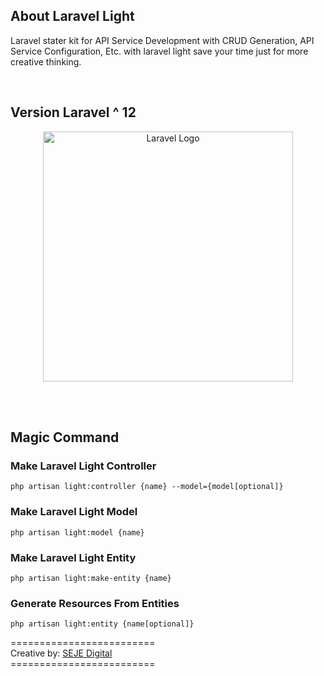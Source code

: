 ## About Laravel Light

Laravel stater kit for API Service Development with CRUD Generation, API Service Configuration, Etc. with laravel light save your time just for more creative thinking.

<br>

## Version Laravel ^ 12

<p align="center"><a href="https://laravel.com" target="_blank"><img src="https://raw.githubusercontent.com/laravel/art/master/logo-lockup/5%20SVG/2%20CMYK/1%20Full%20Color/laravel-logolockup-cmyk-red.svg" width="400" alt="Laravel Logo"></a></p>

<br>
<br>

## Magic Command

### Make Laravel Light Controller

```
php artisan light:controller {name} --model={model[optional]}
```

### Make Laravel Light Model

```
php artisan light:model {name}
```

### Make Laravel Light Entity

```
php artisan light:make-entity {name}
```

### Generate Resources From Entities

```
php artisan light:entity {name[optional]}
```


========================= <br>
Creative by: [SEJE Digital](https://sejedigital.com) <br>
========================= <br>

